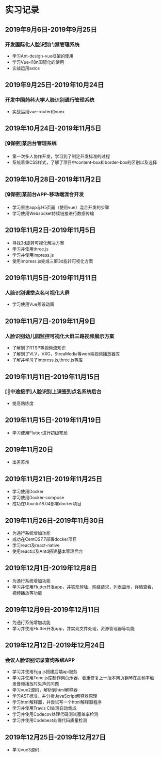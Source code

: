 # 实习记录

## 2019年9月6日-2019年9月25日

### 开发国际化人脸识别门禁管理系统

- 学习Ant-design-vue框架的使用
- 学习Vue-i18n国际化的使用
- 实战运用axios

## 2019年9月25日-2019年10月24日

### 开发中国药科大学人脸识别通行管理系统

- 实战运用vue-router和vuex

## 2019年10月24日-2019年11月5日

### [:lock:保密]某后台管理系统

- 第一次多人协作开发，学习到了制定开发标准的过程
- 系统着重CSS样式，了解了项目中content-box和border-box的区别以及选择

## 2019年10月28日-2019年11月2日

### [:lock:保密]某前台APP-移动端混合开发

- 学习原生app与H5页面（使用vue）混合开发的步骤
- 学习使用Websocket持续链接进行数据传输

## 2019年11月2日-2019年11月5日

- 寻找3d旋转可视化解决方案
- 学习并使用three.js
- 学习并使用impress.js
- 使用impress.js完成三屏3d旋转可视化方案

## 2019年11月5日-2019年11月11日

### 人脸识别课堂点名可视化大屏

- 学习使用Vue预设动画

## 2019年11月7日-2019年11月9日

### 人脸识别幼儿园监控可视化大屏三路视频展示方案

- 了解到了RTSP等视频流知识
- 了解到了VLV，VXG，StreaMedia等web端视频播放器库
- 了解并学习了impress.js,three.js等库

## 2019年11月11日-2019年11月15日

### [:arrows_counterclockwise:中途接手]人脸识别上课签到点名系统后台

- 提高熟练度

## 2019年11月15日-2019年11月19日

- 学习使用Flutter进行初级布局

## 2019年11月20日

- 出差苏州

## 2019年11月21日-2019年11月25日

- 学习使用Docker
- 学习使用Docker-compose
- 成功在Ubuntu18.04部署docker项目

## 2019年11月26日-2019年11月30日

- 为通行系统增加功能
- 成功在CentOS7.7部署docker项目
- 学习react及react-native
- 使用react以及Antd搭建基本管理后台

## 2019年12月1日-2019年12月8日

- 为通行系统增加功能
- 学习并使用Flutter开发app，并实现登陆，网络请求，列表显示，详情查看，视频播放等功能

## 2019年12月9日-2019年12月11日

- 为通行系统增加功能
- 学习并使用Flutter开发app，并实现文件处理，资源管理器等功能

## 2019年12月12日-2019年12月24日

### 会议人脸识别记录查询系统APP

- 学习并使用Egg.js搭建后端api服务
- 学习并使用Tone.js库制作网页乐器，着重修复上一版本网页钢琴在高频率触发音频播放时失声的问题
- 学习vue2源码，解析到html解释器
- 学习AST标准，并分析JavaScript解释器原理
- 学习html解释器，并尝试写一个html解释器程序
- 学习并使用Travis CI处理自动集成
- 学习并使用Codecov处理代码测试覆盖率检测
- 学习并使用Codebeat处理代码质量检测

## 2019年12月25日-2019年12月27日

- 学习vue3源码
